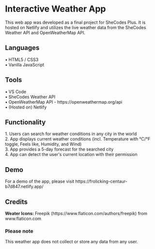 <H1>Interactive Weather App </H1>

This web app was developed as a final project for SheCodes Plus. It is hosted on Netlify and utilizes the live weather data from the SheCodes Weather API and OpenWeatherMap API.

<H2>Languages</H2>
• HTML5 / CSS3
<br/>
• Vanilla JavaScript

<H2>Tools</H2>
• VS Code
<br/>
• SheCodes Weather API
<br/>
• OpenWeatherMap API - https://openweathermap.org/api
<br/>
• (Hosted on) Netlify

<H2>Functionality</H2>
1. Users can search for weather conditions in any city in the world
<br/>
2. App displays current weather conditions (incl. Temperature with °C/°F toggle, Feels like, Humidity, and Wind)
<br/>
3. App provides a 5-day forecast for the searched city
<br/>
4. App can detect the user's current location with their permission


<H2>Demo</H2>
For a demo of the app, please visit https://frolicking-centaur-b7d847.netlify.app/

<H2>Credits</H2>
<b>Weater Icons:</b> Freepik (https://www.flaticon.com/authors/freepik) from www.flaticon.com

<H3>Please note</H3>
This weather app does not collect or store any data from any user.
